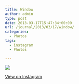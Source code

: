 ```yaml
---
title: Window
author: admin
type: post
date: 2013-03-17T15:47:34+00:00
url: /journal/2013/03/17/window/
categories:
  - Photos
tags:
  - instagram
  - Photos

---
```

![][1]

<p class="view-instagram">
  <a href="http://instagr.am/p/W9tUT2qlls/">View on Instagram</a>
</p>

 [1]: http://lobban.org/wordpress//HLIC/7aa33ec8fdf37469019aa48d533e550f.jpg